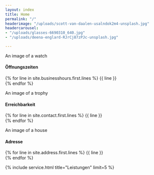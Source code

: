 ```yaml
---
layout: index
title: Home
permalink: "/"
headerimage: "/uploads/scott-van-daalen-usalndok2m4-unsplash.jpg"
headercarousel:
- "/uploads/glasses-6690310_640.jpg"
- "/uploads/deena-englard-RJrCj87zPJc-unsplash.jpg"

---
```

<div id="service">
    <div class="container">
        <div class="row centered">
            <div class="col-md-4">
                <i class="far fa-clock"></i>
                <span class="sr-only">An image of a watch</span>
                <h4>Öffnungszeiten</h4>
                <p>
                    {% for line in site.businesshours.first.lines %}
                        {{ line }} <br>
                    {% endfor %}
                </p>
            </div>
             <div class="col-md-4">
            	<i class="fas fa-phone"></i>
                <span class="sr-only">An image of a trophy</span>
                <h4>Erreichbarkeit</h4>
                <p>
                    {% for line in site.contact.first.lines %}
                        {{ line }} <br>
                    {% endfor %}
                </p>
            </div>
            <div class="col-md-4">
                <i class="fas fa-home"></i>
                <span class="sr-only">An image of a house</span>
                <h4>Adresse</h4>
                <p>
                    {% for line in site.address.first.lines %}
                        {{ line }} <br>
                    {% endfor %}
                </p>
            </div>
        </div>
    </div><!--/container -->
</div><!--/service -->

{% include service.html title="Leistungen" limit=5 %}